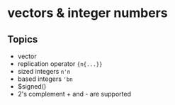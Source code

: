 # vectors & integer numbers

## Topics

- vector
- replication operator `{n{...}}`
- sized integers `n'n`
- based integers `'bn`
- $signed()
- 2's complement + and - are supported
